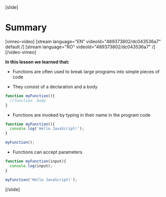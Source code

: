 [slide]
# Summary

[vimeo-video]
[stream language="EN" videoId="489373802/dc043536a7" default /]
[stream language="RO" videoId="489373802/dc043536a7"  /]
[/video-vimeo]

**In this lesson we learned that:**

- Functions are often used to break large programs into simple pieces of code

- They consist of a declaration and a body
```js
function myFunction(){
  //function  body
}
```
- Functions are invoked by typing in their name in the program code
```js live
function myFunction(){
  console.log('Hello JavaScript!');
}

myFunction();
```
- Functions can accept parameters
```js live
function myFunction(input){
  console.log(input);
}

myFunction('Hello JavaScript!');
```
[/slide]
